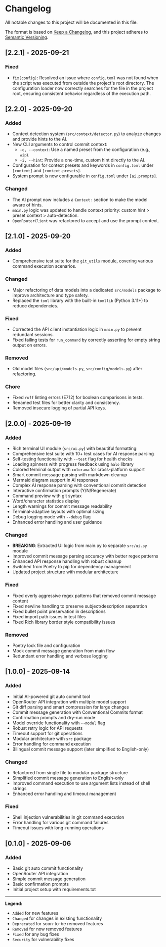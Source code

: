 # Changelog

All notable changes to this project will be documented in this file.

The format is based on [Keep a Changelog](https://keepachangelog.com/en/1.0.0/),
and this project adheres to [Semantic Versioning](https://semver.org/spec/v2.0.0.html).

## [2.2.1] - 2025-09-21

### Fixed
- `fix(config)`: Resolved an issue where `config.toml` was not found when the script was executed from outside the project's root directory. The configuration loader now correctly searches for the file in the project root, ensuring consistent behavior regardless of the execution path.

## [2.2.0] - 2025-09-20

### Added
- Context detection system (`src/context/detector.py`) to analyze changes and provide hints to the AI.
- New CLI arguments to control commit context:
  - `-c, --context`: Use a named preset from the configuration (e.g., `wip`).
  - `-i, --hint`: Provide a one-time, custom hint directly to the AI.
- Configuration for context presets and keywords in `config.toml` under `[context]` and `[context.presets]`.
- System prompt is now configurable in `config.toml` under `[ai.prompts]`.

### Changed
- The AI prompt now includes a `Context:` section to make the model aware of hints.
- `main.py` logic was updated to handle context priority: custom hint > preset context > auto-detection.
- `OpenRouterClient` was refactored to accept and use the prompt context.


## [2.1.0] - 2025-09-20

### Added
- Comprehensive test suite for the `git_utils` module, covering various command execution scenarios.

### Changed
- Major refactoring of data models into a dedicated `src/models` package to improve architecture and type safety.
- Replaced the `toml` library with the built-in `tomllib` (Python 3.11+) to reduce dependencies.

### Fixed
- Corrected the API client instantiation logic in `main.py` to prevent redundant sessions.
- Fixed failing tests for `run_command` by correctly asserting for empty string output on errors.

### Removed
- Old model files (`src/api/models.py`, `src/config/models.py`) after refactoring.

### Chore
- Fixed `ruff` linting errors (E712) for boolean comparisons in tests.
- Renamed test files for better clarity and consistency.
- Removed insecure logging of partial API keys.


## [2.0.0] - 2025-09-19

### Added
- Rich terminal UI module (`src/ui.py`) with beautiful formatting
- Comprehensive test suite with 10+ test cases for AI response parsing
- Self-testing functionality with `--test` flag for health checks
- Loading spinners with progress feedback using `halo` library
- Colored terminal output with `colorama` for cross-platform support
- Smart commit message parsing with markdown cleanup
- Mermaid diagram support in AI responses
- Complex AI response parsing with conventional commit detection
- Interactive confirmation prompts (Y/N/Regenerate)
- Command preview with git syntax
- Word/character statistics display
- Length warnings for commit message readability
- Terminal-adaptive layouts with optimal sizing
- Debug logging mode with `--debug` flag
- Enhanced error handling and user guidance

### Changed
- **BREAKING**: Extracted UI logic from main.py to separate `src/ui.py` module
- Improved commit message parsing accuracy with better regex patterns
- Enhanced API response handling with robust cleanup
- Switched from Poetry to pip for dependency management
- Updated project structure with modular architecture

### Fixed
- Fixed overly aggressive regex patterns that removed commit message content
- Fixed newline handling to preserve subject/description separation
- Fixed bullet point preservation in descriptions
- Fixed import path issues in test files
- Fixed Rich library border style compatibility issues

### Removed
- Poetry lock file and configuration
- Mock commit message generation from main flow
- Redundant error handling and verbose logging

## [1.0.0] - 2025-09-14

### Added
- Initial AI-powered git auto commit tool
- OpenRouter API integration with multiple model support
- Git diff parsing and smart compression for large changes
- Commit message generation with Conventional Commits format
- Confirmation prompts and dry-run mode
- Model override functionality with `--model` flag
- Robust retry logic for API requests
- Timeout support for git operations
- Modular architecture with `src` package
- Error handling for command execution
- Bilingual commit message support (later simplified to English-only)

### Changed
- Refactored from single file to modular package structure
- Simplified commit message generation to English-only
- Improved command execution to use argument lists instead of shell strings
- Enhanced error handling and timeout management

### Fixed
- Shell injection vulnerabilities in git command execution
- Error handling for various git command failures
- Timeout issues with long-running operations

## [0.1.0] - 2025-09-06

### Added
- Basic git auto commit functionality
- OpenRouter API integration
- Simple commit message generation
- Basic confirmation prompts
- Initial project setup with requirements.txt

---

**Legend:**
- `Added` for new features
- `Changed` for changes in existing functionality
- `Deprecated` for soon-to-be removed features
- `Removed` for now removed features
- `Fixed` for any bug fixes
- `Security` for vulnerability fixes
